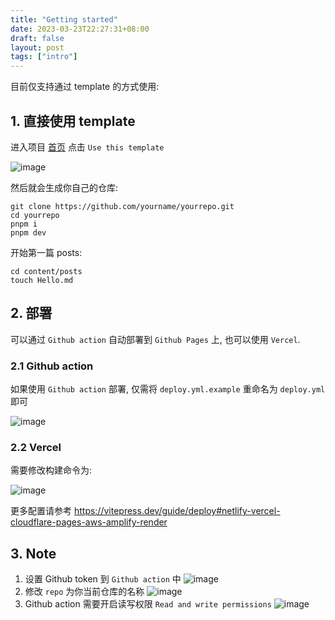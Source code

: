 ```yaml
---
title: "Getting started"
date: 2023-03-23T22:27:31+08:00
draft: false
layout: post
tags: ["intro"]
---
```


目前仅支持通过 template 的方式使用:

## 1. 直接使用 template

进入项目 [首页](https://github.com/fzdwx/vitepress-blog-theme) 点击 `Use this template`

![image](https://user-images.githubusercontent.com/65269574/227681996-3b540a42-cbbd-45d4-ace8-805bc0d587fd.png)

然后就会生成你自己的仓库:

```shell
git clone https://github.com/yourname/yourrepo.git
cd yourrepo
pnpm i
pnpm dev
```

开始第一篇 posts:

```shell
cd content/posts
touch Hello.md
```

## 2. 部署

可以通过 `Github action` 自动部署到 `Github Pages` 上, 也可以使用 `Vercel`.

### 2.1 Github action

如果使用 `Github action` 部署, 仅需将 `deploy.yml.example` 重命名为 `deploy.yml` 即可

![image](https://user-images.githubusercontent.com/65269574/227693247-cd247b3c-bf2d-4ceb-8f8a-9df58c8a4150.png)

### 2.2 Vercel

需要修改构建命令为:

![image](https://user-images.githubusercontent.com/65269574/227693554-f851cf22-dd51-48db-9fd5-d81446227862.png)

更多配置请参考 https://vitepress.dev/guide/deploy#netlify-vercel-cloudflare-pages-aws-amplify-render

## 3. Note

1. 设置 Github token 到 `Github action` 中
   ![image](https://user-images.githubusercontent.com/65269574/227569403-ac21c7fa-ed22-45e2-824d-1fa293ce0ac7.png)
2. 修改 `repo` 为你当前仓库的名称
   ![image](https://user-images.githubusercontent.com/65269574/227692648-79b74a2e-b597-40a3-a7c0-6acc85a75d5a.png)
3. Github action 需要开启读写权限 `Read and write permissions`
   ![image](https://user-images.githubusercontent.com/65269574/227569746-8e615cca-69f4-488c-a1a9-5849eb40327f.png)
